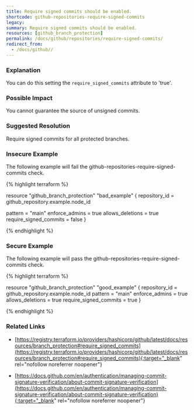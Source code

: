 ```yaml
---
title: Require signed commits should be enabled.
shortcode: github-repositories-require-signed-commits
legacy: 
summary: Require signed commits should be enabled. 
resources: [github_branch_protection] 
permalink: /docs/github/repositories/require-signed-commits/
redirect_from: 
  - /docs/github//
---
```


### Explanation

You can do this setting the <code>require_signed_commits</code> attribute to 'true'.

### Possible Impact
You cannot guarantee the source of unsigned commits.

### Suggested Resolution
Require signed commits for all protected branches.


### Insecure Example

The following example will fail the github-repositories-require-signed-commits check.

{% highlight terraform %}

resource "github_branch_protection" "bad_example" {
  repository_id = github_repository.example.node_id
  
  pattern          = "main"
  enforce_admins   = true
  allows_deletions = true
  require_signed_commits = false
}

{% endhighlight %}



### Secure Example

The following example will pass the github-repositories-require-signed-commits check.

{% highlight terraform %}

resource "github_branch_protection" "good_example" {
  repository_id = github_repository.example.node_id
  pattern          = "main"
  enforce_admins   = true
  allows_deletions = true
  require_signed_commits = true
}

{% endhighlight %}



### Related Links


- [https://registry.terraform.io/providers/hashicorp/github/latest/docs/resources/branch_protection#require_signed_commits](https://registry.terraform.io/providers/hashicorp/github/latest/docs/resources/branch_protection#require_signed_commits){:target="_blank" rel="nofollow noreferrer noopener"}

- [https://docs.github.com/en/authentication/managing-commit-signature-verification/about-commit-signature-verification](https://docs.github.com/en/authentication/managing-commit-signature-verification/about-commit-signature-verification){:target="_blank" rel="nofollow noreferrer noopener"}


